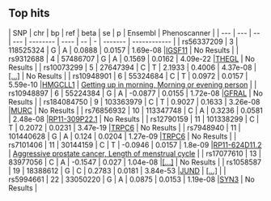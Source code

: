 ## Top hits

| SNP | chr | bp | ref | beta | se | p | Ensembl | Phenoscanner |
| --- | --- | -- | --- | -------- | ---- | -- | - | ------- | ------------ |
| rs56337209 | 3 | 118525324 | G | A | 0.0888 | 0.0157 | 1.69e-08 |[IGSF11](ensembl/rs56337209.md) | No Results |
| rs9312688 | 4 | 57486707 | G | A | 0.1569 | 0.0162 | 4.09e-22 |[THEGL](ensembl/rs9312688.md) | No Results |
| rs10073299 | 5 | 27647394 | C | T | 2.1933 | 0.4006 | 4.37e-08 |[[...]](ensembl/rs10073299.md) | No Results |
| rs10948901 | 6 | 55324684 | C | T | 0.0972 | 0.0157 | 5.59e-10 |[HMGCLL1](ensembl/rs10948901.md) | [Getting up in morning, Morning or evening person](phenoscanner/rs10948901.md) |
| rs10948897 | 6 | 55224384 | G | A | -0.0877 | 0.0155 | 1.72e-08 |[GFRAL](ensembl/rs10948897.md) | No Results |
| rs184084750 | 9 | 103363979 | C | T | 0.9027 | 0.1633 | 3.26e-08 |[MURC](ensembl/rs184084750.md) | No Results |
| rs76856932 | 10 | 113347748 | C | A | 0.3236 | 0.0581 | 2.48e-08 |[RP11-309P22.1](ensembl/rs76856932.md) | No Results |
| rs12790159 | 11 | 101338299 | C | T | 0.2072 | 0.0231 | 3.47e-19 |[TRPC6](ensembl/rs12790159.md) | No Results |
| rs7948940 | 11 | 101440628 | G | A | 0.124 | 0.0204 | 1.27e-09 |[TRPC6](ensembl/rs7948940.md) | No Results |
| rs7101406 | 11 | 30144159 | C | T | -0.0946 | 0.0157 | 1.8e-09 |[RP11-624D11.2](ensembl/rs7101406.md) | [Aggressive prostate cancer, Length of menstrual cycle](phenoscanner/rs7101406.md) |
| rs17077610 | 13 | 83977056 | C | A | -0.1547 | 0.027 | 1.04e-08 |[[...]](ensembl/rs17077610.md) | No Results |
| rs1058587 | 19 | 18388612 | G | C | 0.2783 | 0.0181 | 3.84e-53 |[JUND](ensembl/rs1058587.md) | [[...]](phenoscanner/rs1058587.md) |
| rs5994661 | 22 | 33050220 | G | A | 0.0875 | 0.0153 | 1.19e-08 |[SYN3](ensembl/rs5994661.md) | No Results |
